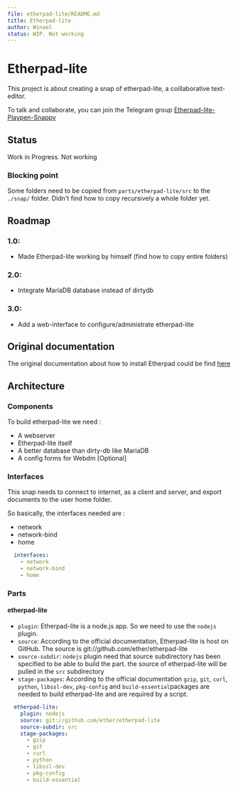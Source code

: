 ```yaml
---
file: etherpad-lite/README.md
title: Etherpad-lite
author: Winael
status: WIP. Not working
---
```


Etherpad-lite
=============

This project is about creating a snap of etherpad-lite, a coillaborative text-editor.

To talk and collaborate, you can join the Telegram group [Etherpad-lite-Playpen-Snappy][1]

Status
------

Work in Progress. Not working

### Blocking point


Some folders need to be copied from `parts/etherpad-lite/src` to the `./snap/` folder. Didn't find how to copy recursively a whole folder yet.

Roadmap
-------

### 1.0:

- Made Etherpad-lite working by himself (find how to copy entire folders)

### 2.0:

- Integrate MariaDB database instead of dirtydb

### 3.0:

- Add a web-interface to configure/administrate etherpad-lite

Original documentation
----------------------

The original documentation about how to install Etherpad could be find [here][2]

Architecture
------------

### Components

To build etherpad-lite we need :

  - A webserver
  - Etherpad-lite itself
  - A better database than dirty-db like MariaDB 
  - A config forms for Webdm [Optional]

### Interfaces

This snap needs to connect to internet, as a client and server, and export documents to the user home folder. 

So basically, the interfaces needed are :

  - network
  - network-bind
  - home

````yaml
  interfaces:
    - network
    - network-bind
    - home
````

### Parts

#### etherpad-lite

- `plugin`: Etherpad-lite is a node.js app. So we need to use the `nodejs` plugin.
- `source`: According to the official documentation, Etherpad-lite is host on GitHub. The source is git://github.com/ether/etherpad-lite
- `source-subdir`: `nodejs` plugin need that source subdirectory has been specified to be able to build the part. the source of etherpad-lite will be pulled in the `src` subdirectory
- `stage-packages`: According to the official documentation `gzip`, `git`, `curl`, `python`, `libssl-dev`, `pkg-config` and `build-essential`packages are needed to build etherpad-lite and are required by a script. 

````yaml
  etherpad-lite:
    plugin: nodejs
    source: git://github.com/ether/etherpad-lite
    source-subdir: src
    stage-packages: 
      - gzip 
      - git 
      - curl 
      - python 
      - libssl-dev 
      - pkg-config 
      - build-essential
````

[1]: https://telegram.me/EtherpadLitePlaypenSnappy
[2]: https://github.com/ether/etherpad-lite#installation
